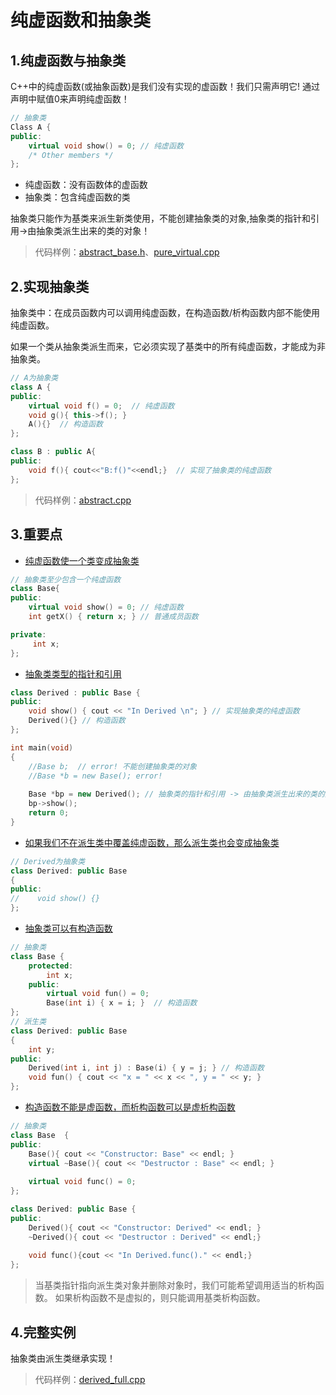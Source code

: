 # 纯虚函数和抽象类

## 1.纯虚函数与抽象类



C++中的纯虚函数(或抽象函数)是我们没有实现的虚函数！我们只需声明它! 通过声明中赋值0来声明纯虚函数！

```C++
// 抽象类
Class A {
public: 
    virtual void show() = 0; // 纯虚函数
    /* Other members */
}; 
```



- 纯虚函数：没有函数体的虚函数
- 抽象类：包含纯虚函数的类

抽象类只能作为基类来派生新类使用，不能创建抽象类的对象,抽象类的指针和引用->由抽象类派生出来的类的对象！

> 代码样例：[abstract_base.h](https://github.com/Light-City/CPlusPlusThings/blob/master/basic_content/abstract/abstract_base.h)、[pure_virtual.cpp](https://github.com/Light-City/CPlusPlusThings/blob/master/basic_content/abstract/pure_virtual.cpp)

## 2.实现抽象类



抽象类中：在成员函数内可以调用纯虚函数，在构造函数/析构函数内部不能使用纯虚函数。

如果一个类从抽象类派生而来，它必须实现了基类中的所有纯虚函数，才能成为非抽象类。

```C++
// A为抽象类
class A {
public:
    virtual void f() = 0;  // 纯虚函数
    void g(){ this->f(); }
    A(){}  // 构造函数
};

class B : public A{
public:
    void f(){ cout<<"B:f()"<<endl;}  // 实现了抽象类的纯虚函数
};
```



> 代码样例：[abstract.cpp](https://github.com/Light-City/CPlusPlusThings/blob/master/basic_content/abstract/abstract.cpp)

## 3.重要点



- [纯虚函数使一个类变成抽象类](https://github.com/Light-City/CPlusPlusThings/blob/master/basic_content/abstract/interesting_facts1.cpp)

```C++
// 抽象类至少包含一个纯虚函数
class Base{
public: 
    virtual void show() = 0; // 纯虚函数
    int getX() { return x; } // 普通成员函数

private:
     int x; 
}; 
```



- [抽象类类型的指针和引用](https://github.com/Light-City/CPlusPlusThings/blob/master/basic_content/abstract/interesting_facts2.cpp)

```C++
class Derived : public Base { 
public: 
    void show() { cout << "In Derived \n"; } // 实现抽象类的纯虚函数
    Derived(){} // 构造函数
}; 

int main(void) 
{ 
    //Base b;  // error! 不能创建抽象类的对象
    //Base *b = new Base(); error!
    
    Base *bp = new Derived(); // 抽象类的指针和引用 -> 由抽象类派生出来的类的对象
    bp->show();
    return 0; 
}
```



- [如果我们不在派生类中覆盖纯虚函数，那么派生类也会变成抽象类](https://github.com/Light-City/CPlusPlusThings/blob/master/basic_content/abstract/interesting_facts3.cpp)

```C++
// Derived为抽象类
class Derived: public Base 
{ 
public: 
//    void show() {}
}; 
```



- [抽象类可以有构造函数](https://github.com/Light-City/CPlusPlusThings/blob/master/basic_content/abstract/interesting_facts4.cpp)

```C++
// 抽象类
class Base { 
    protected: 
        int x; 
    public: 
        virtual void fun() = 0; 
        Base(int i) { x = i; }  // 构造函数
}; 
// 派生类
class Derived: public Base 
{ 
    int y; 
public: 
    Derived(int i, int j) : Base(i) { y = j; } // 构造函数
    void fun() { cout << "x = " << x << ", y = " << y; }
}; 
```



- [构造函数不能是虚函数，而析构函数可以是虚析构函数](https://github.com/Light-City/CPlusPlusThings/blob/master/basic_content/abstract/interesting_facts5.cpp)

```C++
// 抽象类
class Base  {
public:
    Base(){ cout << "Constructor: Base" << endl; }
    virtual ~Base(){ cout << "Destructor : Base" << endl; }
    
    virtual void func() = 0;
};

class Derived: public Base {
public:
    Derived(){ cout << "Constructor: Derived" << endl; }
    ~Derived(){ cout << "Destructor : Derived" << endl;}
    
    void func(){cout << "In Derived.func()." << endl;}
};
```



> 当基类指针指向派生类对象并删除对象时，我们可能希望调用适当的析构函数。 如果析构函数不是虚拟的，则只能调用基类析构函数。

## 4.完整实例



抽象类由派生类继承实现！

> 代码样例：[derived_full.cpp](https://github.com/Light-City/CPlusPlusThings/blob/master/basic_content/abstract/derived_full.cpp)